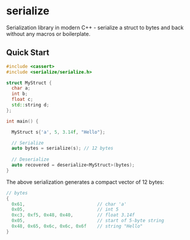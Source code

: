 # serialize
Serialization library in modern C++ - serialize a struct to bytes and back without any macros or boilerplate.

## Quick Start

```cpp
#include <cassert>
#include <serialize/serialize.h>

struct MyStruct {
  char a;
  int b;
  float c;
  std::string d;
};

int main() {

  MyStruct s{'a', 5, 3.14f, "Hello"};

  // Serialize
  auto bytes = serialize(s); // 12 bytes
  
  // Deserialize
  auto recovered = deserialize<MyStruct>(bytes); 
}
```

The above serialization generates a compact vector of 12 bytes:

```cpp
// bytes
{
  0x61,                           // char 'a'
  0x05,                           // int 5
  0xc3, 0xf5, 0x48, 0x40,         // float 3.14f
  0x05,                           // start of 5-byte string
  0x48, 0x65, 0x6c, 0x6c, 0x6f    // string "Hello"
}
```

